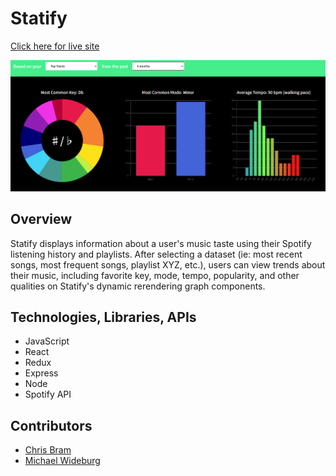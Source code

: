# Statify

[Click here for live site](https://statifymusic.herokuapp.com/#/)


![Statify](statifysnip.PNG)

## Overview

Statify displays information about a user's music taste using their Spotify listening history and playlists. After selecting a dataset (ie: most recent songs, most frequent songs, playlist XYZ, etc.), users can view trends about their music, including favorite key, mode, tempo, popularity, and other qualities on Statify's dynamic rerendering graph components.

## Technologies, Libraries, APIs

- JavaScript
- React
- Redux
- Express
- Node
- Spotify API

## Contributors 

- [Chris Bram](https://github.com/cpbram2011)
- [Michael Wideburg](https://github.com/mwideburg)

